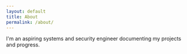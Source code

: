 ```yaml
---
layout: default
title: About
permalink: /about/
---
```


I'm an aspiring systems and security engineer documenting my projects and progress.
